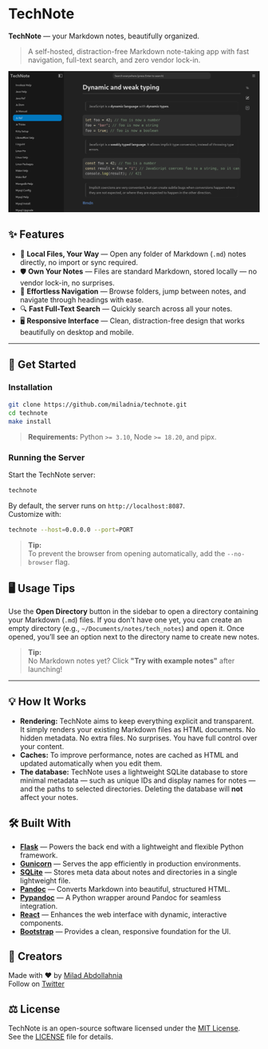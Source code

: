# TechNote

**TechNote** — your Markdown notes, beautifully organized.

> A self-hosted, distraction-free Markdown note-taking app with fast navigation, full-text search, and zero vendor lock-in.

![TechNote preview](./docs/technote_note_preview.png)


## ✨ Features

- 📂 **Local Files, Your Way** — Open any folder of Markdown (`.md`) notes directly, no import or sync required.
- 🛡️ **Own Your Notes** — Files are standard Markdown, stored locally — no vendor lock-in, no surprises.
- 🧭 **Effortless Navigation** — Browse folders, jump between notes, and navigate through headings with ease.
- 🔍 **Fast Full-Text Search** — Quickly search across all your notes.
- 🖥️ **Responsive Interface** — Clean, distraction-free design that works beautifully on desktop and mobile.

---

## 🚀 Get Started

### Installation

```bash
git clone https://github.com/miladnia/technote.git
cd technote
make install
```

> **Requirements:** Python `>= 3.10`, Node `>= 18.20`, and pipx.

### Running the Server

Start the TechNote server:

```bash
technote
```

By default, the server runs on `http://localhost:8087`.  
Customize with:

```bash
technote --host=0.0.0.0 --port=PORT
```

> **Tip:**  
> To prevent the browser from opening automatically, add the `--no-browser` flag.


## 🖥️ Usage Tips

Use the **Open Directory** button in the sidebar to open a directory containing your Markdown (`.md`) files. If you don't have one yet, you can create an empty directory (e.g., `~/Documents/notes/tech_notes`) and open it. Once opened, you’ll see an option next to the directory name to create new notes.

> **Tip:**  
> No Markdown notes yet? Click **"Try with example notes"** after launching!

---

## 💡 How It Works

- **Rendering:** TechNote aims to keep everything explicit and transparent. It simply renders your existing Markdown files as HTML documents. No hidden metadata. No extra files. No surprises. You have full control over your content.
- **Caches:** To improve performance, notes are cached as HTML and updated automatically when you edit them.
- **The database:** TechNote uses a lightweight SQLite database to store minimal metadata — such as unique IDs and display names for notes — and the paths to selected directories. Deleting the database will **not** affect your notes.


## 🛠 Built With

- [**Flask**][flask] — Powers the back end with a lightweight and flexible Python framework.
- [**Gunicorn**][gunicorn] — Serves the app efficiently in production environments.
- [**SQLite**][sqlite] — Stores meta data about notes and directories in a single lightweight file.
- [**Pandoc**][pandoc] — Converts Markdown into beautiful, structured HTML.
- [**Pypandoc**][pypandoc] — A Python wrapper around Pandoc for seamless integration.
- [**React**][react] — Enhances the web interface with dynamic, interactive components.
- [**Bootstrap**][bootstrap] — Provides a clean, responsive foundation for the UI.


## 👤 Creators

Made with ❤️ by [Milad Abdollahnia](https://github.com/miladnia)  
Follow on [Twitter](https://twitter.com/xmiladnia)


## ⚖️ License

TechNote is an open-source software licensed under the [MIT License][mit].  
See the [LICENSE](./LICENSE) file for details.

[mit]: https://opensource.org/licenses/MIT
[flask]: https://github.com/pallets/flask
[gunicorn]: https://github.com/benoitc/gunicorn
[react]: https://github.com/facebook/react
[pandoc]: https://github.com/jgm/pandoc
[pypandoc]: https://github.com/JessicaTegner/pypandoc
[pandoc_install]: https://pypi.org/project/pypandoc/#Installing-pandoc
[sqlite]: https://github.com/sqlite/sqlite
[bootstrap]: https://github.com/twbs/bootstrap/
[make]: https://www.gnu.org/software/make/
